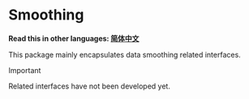 
# Smoothing
**Read this in other languages: [简体中文](./README.zh-CN.md)**

This package mainly encapsulates data smoothing related interfaces.

>[!IMPORTANT]
> Related interfaces have not been developed yet.